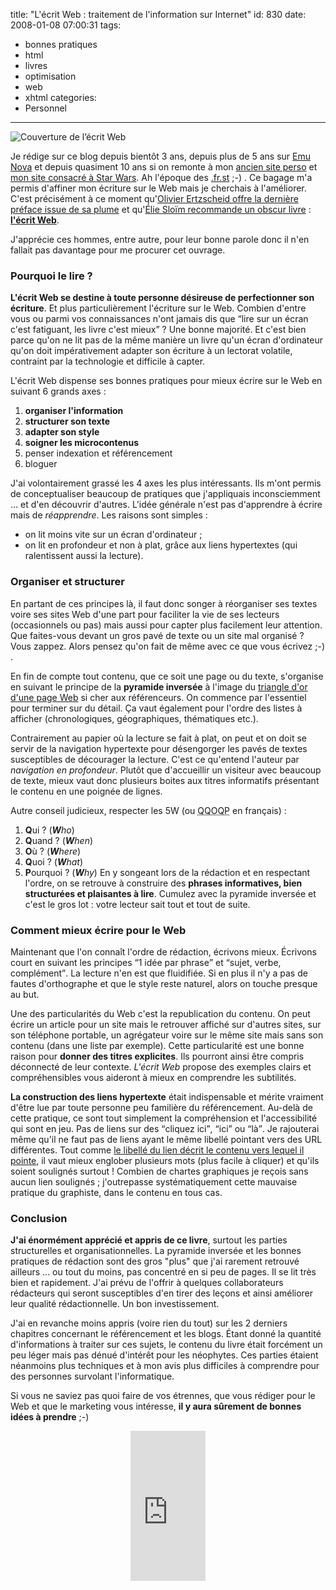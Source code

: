 title: "L'écrit Web : traitement de l'information sur Internet"
id: 830
date: 2008-01-08 07:00:31
tags: 
- bonnes pratiques
- html
- livres
- optimisation
- web
- xhtml
categories: 
- Personnel
---

![Couverture de l’écrit Web](https://oncletom.io/images/2008/01/ecrit-web.jpg)

Je rédige sur ce blog depuis bientôt 3 ans, depuis plus de 5 ans sur [Emu Nova](http://www.emunova.net/) et depuis quasiment 10 ans si on remonte à mon [ancien site perso](http://web.archive.org/web/20010223234921/http://www.ifrance.com/the-jedi/) et [mon site consacré à Star Wars](http://the-jedi.ifrance.com/starwars/). Ah l'époque des [.fr.st](http://www.ulimit.com/) ;-) .
Ce bagage m'a permis d'affiner mon écriture sur le Web mais je cherchais à l'améliorer. C'est précisément à ce moment qu'[Olivier Ertzscheid offre la dernière préface issue de sa plume](http://affordance.typepad.com/mon_weblog/2007/08/ronez-est-bon.html) et qu'[Élie Sloïm recommande un obscur livre](http://blog.temesis.com/2007/10/08/261-ecrit-web) : **[l'écrit Web](http://ronez.typepad.com/lecritweb/)**.

J'apprécie ces hommes, entre autre, pour leur bonne parole donc il n'en fallait pas davantage pour me procurer cet ouvrage.
<!--more-->

### Pourquoi le lire ?

**L'écrit Web se destine à toute personne désireuse de perfectionner son écriture**. Et plus particulièrement l'écriture sur le Web.
Combien d'entre vous ou parmi vos connaissances n'ont jamais dis que <q>lire sur un écran c'est fatiguant, les livre c'est mieux</q> ? Une bonne majorité. Et c'est bien parce qu'on ne lit pas de la même manière un livre qu'un écran d'ordinateur qu'on doit impérativement adapter son écriture à un lectorat volatile, contraint par la technologie et difficile à capter.

L'écrit Web dispense ses bonnes pratiques pour mieux écrire sur le Web en suivant 6 grands axes :

1.  **organiser l'information**
2.  **structurer son texte**
3.  **adapter son style**
4.  **soigner les microcontenus**
5.  penser indexation et référencement
6.  bloguer

J'ai volontairement grassé les 4 axes les plus intéressants. Ils m'ont permis de conceptualiser beaucoup de pratiques que j'appliquais inconsciemment ... et d'en découvrir d'autres.
L'idée générale n'est pas d'apprendre à écrire mais de _réapprendre_. Les raisons sont simples :

*   on lit moins vite sur un écran d'ordinateur ;
*   on lit en profondeur et non à plat, grâce aux liens hypertextes (qui ralentissent aussi la lecture).

### Organiser et structurer

En partant de ces principes là, il faut donc songer à réorganiser ses textes voire ses sites Web d'une part pour faciliter la vie de ses lecteurs (occasionnels ou pas) mais aussi pour capter plus facilement leur attention. Que faites-vous devant un gros pavé de texte ou un site mal organisé ? Vous zappez. Alors pensez qu'on fait de même avec ce que vous écrivez ;-) .

En fin de compte tout contenu, que ce soit une page ou du texte, s'organise en suivant le principe de la **pyramide inversée** à l'image du [triangle d'or d'une page Web](http://www.prweaver.fr/blog/images/google/golden-triangle.jpg) si cher aux référenceurs. On commence par l'essentiel pour terminer sur du détail. Ça vaut également pour l'ordre des listes à afficher (chronologiques, géographiques, thématiques etc.).

Contrairement au papier où la lecture se fait à plat, on peut et on doit se servir de la navigation hypertexte pour désengorger les pavés de textes susceptibles de décourager la lecture. C'est ce qu'entend l'auteur par _navigation en profondeur_.
Plutôt que d'accueillir un visiteur avec beaucoup de texte, mieux vaut donc plusieurs boites aux titres informatifs présentant le contenu en une poignée de lignes.

Autre conseil judicieux, respecter les 5W (ou <acronym title="">QQOQP</acronym> en français) :

1.  **Q**ui ? (_**W**ho_)
2.  **Q**uand ? (_**W**hen_)
3.  **O**ù ? (_**W**here_)
4.  **Q**uoi ? (_**W**hat_)
5.  **P**ourquoi ? (_**W**hy_)
En y songeant lors de la rédaction et en respectant l'ordre, on se retrouve à construire des **phrases informatives, bien structurées et plaisantes à lire**. Cumulez avec la pyramide inversée et c'est le gros lot : votre lecteur sait tout et tout de suite.

### Comment mieux écrire pour le Web

Maintenant que l'on connaît l'ordre de rédaction, écrivons mieux. Écrivons court en suivant les principes <q>1 idée par phrase</q> et <q>sujet, verbe, complément</q>. La lecture n'en est que fluidifiée. Si en plus il n'y a pas de fautes d'orthographe et que le style reste naturel, alors on touche presque au but.

Une des particularités du Web c'est la republication du contenu. On peut écrire un article pour un site mais le retrouver affiché sur d'autres sites, sur son téléphone portable, un agrégateur voire sur le même site mais sans son contenu (dans une liste par exemple).
Cette particularité est une bonne raison pour **donner des titres explicites**. Ils pourront ainsi être compris déconnecté de leur contexte. _L'écrit Web_ propose des exemples clairs et compréhensibles vous aideront à mieux en comprendre les subtilités.

**La construction des liens hypertexte** était indispensable et mérite vraiment d'être lue par toute personne peu familière du référencement. Au-delà de cette pratique, ce sont tout simplement la compréhension et l'accessibilité qui sont en jeu. Pas de liens sur des <q>cliquez ici</q>, <q>ici</q> ou <q>là</q>. Je rajouterai même qu'il ne faut pas de liens ayant le même libellé pointant vers des URL différentes.
Tout comme [le libellé du lien décrit le contenu vers lequel il pointe](http://fr.opquast.com/bonnes-pratiques/fiche/167), il vaut mieux englober plusieurs mots (plus facile à cliquer) et qu'ils soient soulignés surtout ! Combien de chartes graphiques je reçois sans aucun lien soulignés ; j'outrepasse systématiquement cette mauvaise pratique du graphiste, dans le contenu en tous cas.

### Conclusion

**J'ai énormément apprécié et appris de ce livre**, surtout les parties structurelles et organisationnelles. La pyramide inversée et les bonnes pratiques de rédaction sont des gros "plus" que j'ai rarement retrouvé ailleurs ... ou tout du moins, pas concentré en si peu de pages.
Il se lit très bien et rapidement. J'ai prévu de l'offrir à quelques collaborateurs rédacteurs qui seront susceptibles d'en tirer des leçons et ainsi améliorer leur qualité rédactionnelle. Un bon investissement.

J'ai en revanche moins appris (voire rien du tout) sur les 2 derniers chapitres concernant le référencement et les blogs. Étant donné la quantité d'informations à traiter sur ces sujets, le contenu du livre était forcément un peu léger mais pas dénué d'intérêt pour les néophytes.
Ces parties étaient néanmoins plus techniques et à mon avis plus difficiles à comprendre pour des personnes survolant l'informatique.

Si vous ne saviez pas quoi faire de vos étrennes, que vous rédiger pour le Web et que le marketing vous intéresse, **il y aura sûrement de bonnes idées à prendre** ;-)

<div style="text-align:center"><iframe src="http://rcm-fr.amazon.fr/e/cm?t=oncletom-21&o=8&p=8&l=as1&asins=2353070051&fc1=000000&IS2=1&lt1=_blank&lc1=0000FF&bc1=000000&bg1=FFFFFF&f=ifr" style="width:120px;height:240px;" scrolling="no" marginwidth="0" marginheight="0" frameborder="0"></iframe></div>